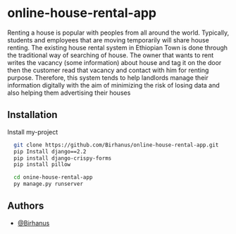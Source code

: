 
# online-house-rental-app

Renting a house is popular with peoples from all around the world. Typically, students and employees that are moving temporarily will share house renting. The existing house rental system in Ethiopian Town is done through the traditional way of searching of house. The owner that wants to rent writes the vacancy (some information) about house and tag it on the door then the customer read that vacancy and contact with him for renting purpose. 
Therefore, this system tends to help landlords manage their information digitally with the aim of minimizing the risk of losing data and also helping them advertising their houses


## Installation

Install my-project 

```bash
  git clone https://github.com/Birhanus/online-house-rental-app.git
  pip Install django==2.2
  pip install django-crispy-forms
  pip install pillow

  cd onine-house-rental-app
  py manage.py runserver
```
    
## Authors

- [@Birhanus](https://github.com/Birhanus)

